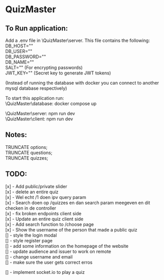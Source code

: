 # QuizMaster
## To Run application:
Add a .env file in \QuizMaster\server. This file contains the following:  
DB_HOST=""  
DB_USER=""  
DB_PASSWORD=""  
DB_NAME=""  
SALT="" (For encrypting passwords)  
JWT_KEY="" (Secret key to generate JWT tokens)  

(Instead of running the database with docker you can connect to another mysql database respectively)

To start this application run:  
\QuizMaster\database: docker compose up   
  
\QuizMaster\server: npm run dev  
\QuizMaster\client: npm run dev  

## Notes:
TRUNCATE options;  
TRUNCATE questions;  
TRUNCATE quizzes; 

## TODO:
[x] - Add public/private slider  
[x] - delete an entire quiz  
[x] - Wel echt /1 doen ipv query param  
[x] - Search doen op /quizzes en dan search param meegeven en dit checken in de controller  
[x] - fix broken endpoints client side  
[x] - Update an entire quiz client side  
[x] - Add search function to /choose page  
[x] - Show the username of the person that made a public quiz     
[] - style the login modal  
[] - style register page  
[] - add some information on the homepage of the website   
[] - update audience and issuer to work on remote  
[] - change username and email    
[] - make sure the user gets correct erros    

[] - implement socket.io to play a quiz  
 
